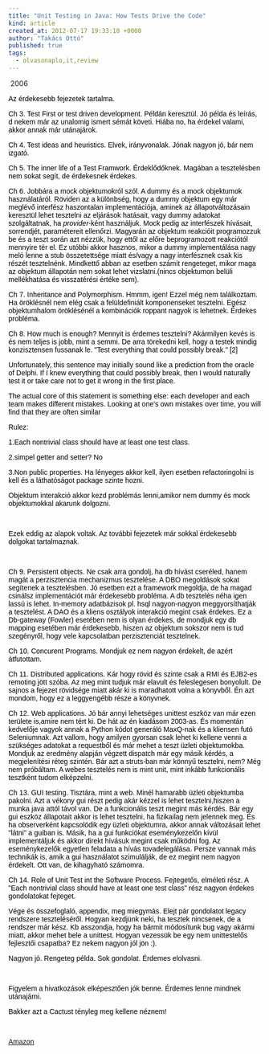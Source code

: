 ```yaml
---
title: "Unit Testing in Java: How Tests Drive the Code"
kind: article
created_at: 2012-07-17 19:33:10 +0000
author: "Takács Ottó"
published: true
tags: 
  - olvasonaplo,it,review
---
```

<p>&nbsp;2006</p><p mce_style="margin-bottom: 0cm;" style="color: rgb(0, 0, 0); font-family: Verdana, Arial, Helvetica, sans-serif; line-height: normal; margin-bottom: 0cm; "><img src="http://images.amazon.com/images/P/1558608680.01._BO2,204,203,200_PIsitb-dp-500-arrow,TopRight,45,-64_AA240_SH20_SCLZZZZZZZ_.jpg" mce_src="http://images.amazon.com/images/P/1558608680.01._BO2,204,203,200_PIsitb-dp-500-arrow,TopRight,45,-64_AA240_SH20_SCLZZZZZZZ_.jpg" alt="" align="right" style="border-width: 0px; ">Az érdekesebb fejezetek tartalma.</p><p mce_style="margin-bottom: 0cm;" style="color: rgb(0, 0, 0); font-family: Verdana, Arial, Helvetica, sans-serif; line-height: normal; margin-bottom: 0cm; ">Ch 3. Test First or test driven development. Példán keresztül. Jó példa és leírás, d nekem már az unalomig ismert sémát követi. Hiába no, ha érdekel valami, akkor annak már utánajárok.</p><p mce_style="margin-bottom: 0cm;" style="color: rgb(0, 0, 0); font-family: Verdana, Arial, Helvetica, sans-serif; line-height: normal; margin-bottom: 0cm; ">Ch 4. Test ideas and heuristics. Elvek, irányvonalak. Jónak nagyon jó, bár nem izgató.</p><p mce_style="margin-bottom: 0cm;" style="color: rgb(0, 0, 0); font-family: Verdana, Arial, Helvetica, sans-serif; line-height: normal; margin-bottom: 0cm; ">Ch 5. The inner life of a Test Framwork. Érdeklődőknek. Magában a tesztelésben nem sokat segít, de érdekesnek érdekes.</p><p mce_style="margin-bottom: 0cm;" style="color: rgb(0, 0, 0); font-family: Verdana, Arial, Helvetica, sans-serif; line-height: normal; margin-bottom: 0cm; ">Ch 6. Jobbára a mock objektumokról szól. A dummy és a mock objektumok használatáról. Röviden az a különbség, hogy a dummy objektum egy már meglévő interfész haszontalan implementációja, aminek az állapotváltozásain keresztül lehet tesztelni az eljárások hatásait, vagy dummy adatokat szolgáltatnak, ha&nbsp;<em>provider</em>-ként használjuk. Mock pedig az interfészek hívásait, sorrendjét, paramétereit ellenőrzi. Magyarán az objektum reakcióit programozzuk be és a teszt során azt nézzük, hogy ettől az előre beprogramozott reakciótól mennyire tér el. Ez utóbbi akkor hasznos, mikor a dummy implementálása nagy meló lenne a stub összetettsége miatt és/vagy a nagy interfésznek csak kis részét tesztelnénk. Mindkettő abban az esetben számít rengeteget, mikor maga az objektum állapotán nem sokat lehet vizslatni.(nincs objektumon belüli mellékhatása és visszatérési értéke sem).</p><p mce_style="margin-bottom: 0cm;" style="color: rgb(0, 0, 0); font-family: Verdana, Arial, Helvetica, sans-serif; line-height: normal; margin-bottom: 0cm; ">Ch 7. Inheritance and Polymorphism. Hmmm, igen! Ezzel még nem találkoztam. Ha öröklésnél nem elég csak a felüldefiniált komponenseket tesztelni. Egész objektumhalom öröklésénél a kombinációk roppant nagyok is lehetnek. Érdekes probléma.</p><p mce_style="margin-bottom: 0cm;" style="color: rgb(0, 0, 0); font-family: Verdana, Arial, Helvetica, sans-serif; line-height: normal; margin-bottom: 0cm; ">Ch 8. How much is enough? Mennyit is érdemes tesztelni? Akármilyen kevés is és nem teljes is jobb, mint a semmi. De arra törekedni kell, hogy a testek mindig konzisztensen fussanak le. "Test everything that could possibly break." [2]</p><p mce_style="margin-bottom: 0cm;" style="color: rgb(0, 0, 0); font-family: Verdana, Arial, Helvetica, sans-serif; line-height: normal; margin-bottom: 0cm; ">Unfortunately, this sentence may initially sound like a prediction from the oracle of Delphi. If I knew everything that could possibly break, then I would naturally test it or take care not to get it wrong in the first place.</p><p mce_style="margin-bottom: 0cm;" style="color: rgb(0, 0, 0); font-family: Verdana, Arial, Helvetica, sans-serif; line-height: normal; margin-bottom: 0cm; ">The actual core of this statement is something else: each developer and each team makes different mistakes. Looking at one's own mistakes over time, you will find that they are often similar</p><p mce_style="margin-bottom: 0cm;" style="color: rgb(0, 0, 0); font-family: Verdana, Arial, Helvetica, sans-serif; line-height: normal; margin-bottom: 0cm; ">Rulez:</p><p mce_style="margin-bottom: 0cm;" style="color: rgb(0, 0, 0); font-family: Verdana, Arial, Helvetica, sans-serif; line-height: normal; margin-bottom: 0cm; ">1.Each nontrivial class should have at least one test class.</p><p mce_style="margin-bottom: 0cm;" style="color: rgb(0, 0, 0); font-family: Verdana, Arial, Helvetica, sans-serif; line-height: normal; margin-bottom: 0cm; ">2.simpel getter and setter? No</p><p mce_style="margin-bottom: 0cm;" style="color: rgb(0, 0, 0); font-family: Verdana, Arial, Helvetica, sans-serif; line-height: normal; margin-bottom: 0cm; ">3.Non public properties. Ha lényeges akkor kell, ilyen esetben refactoringolni is kell és a láthatóságot package szinte hozni.</p><p mce_style="margin-bottom: 0cm;" style="color: rgb(0, 0, 0); font-family: Verdana, Arial, Helvetica, sans-serif; line-height: normal; margin-bottom: 0cm; ">Objektum interakció akkor kezd problémás lenni,amikor nem dummy és mock objektumokkal akarunk dolgozni.</p><p mce_style="margin-bottom: 0cm;" style="color: rgb(0, 0, 0); font-family: Verdana, Arial, Helvetica, sans-serif; line-height: normal; margin-bottom: 0cm; ">&nbsp;</p><p mce_style="margin-bottom: 0cm;" style="color: rgb(0, 0, 0); font-family: Verdana, Arial, Helvetica, sans-serif; line-height: normal; margin-bottom: 0cm; ">Ezek eddig az alapok voltak. Az további fejezetek már sokkal érdekesebb dolgokat tartalmaznak.</p><p mce_style="margin-bottom: 0cm;" style="color: rgb(0, 0, 0); font-family: Verdana, Arial, Helvetica, sans-serif; line-height: normal; margin-bottom: 0cm; ">&nbsp;</p><p mce_style="margin-bottom: 0cm;" style="color: rgb(0, 0, 0); font-family: Verdana, Arial, Helvetica, sans-serif; line-height: normal; margin-bottom: 0cm; ">Ch 9. Persistent objects. Ne csak arra gondolj, ha db hívást cseréled, hanem magát a perzisztencia mechanizmus tesztelése. A DBO megoldások sokat segítenek a tesztelésben. Jó esetben ezt a framework megoldja, de ha magad csinálsz implementációt már érdekesebb probléma. A db tesztelés néha igen lassú is lehet. In-memory adatbázisok pl. hsql nagyon-nagyon meggyorsíthatják a tesztelést. A DAO és a kliens osztályok interakció megint csak érdekes. Ez a Db-gateway (Fowler) esetében nem is olyan érdekes, de mondjuk egy db mapping esetében már érdekesebb, hiszen az objektum sokszor nem is tud szegényről, hogy vele kapcsolatban perzisztenciát tesztelnek.</p><p mce_style="margin-bottom: 0cm;" style="color: rgb(0, 0, 0); font-family: Verdana, Arial, Helvetica, sans-serif; line-height: normal; margin-bottom: 0cm; ">Ch 10. Concurent Programs. Mondjuk ez nem nagyon érdekelt, de azért átfutottam.</p><p mce_style="margin-bottom: 0cm;" style="color: rgb(0, 0, 0); font-family: Verdana, Arial, Helvetica, sans-serif; line-height: normal; margin-bottom: 0cm; ">Ch 11. Distributed applications. Kár hogy rövid és szinte csak a RMI és EJB2-es remoting jött szóba. Az meg mint tudjuk már elavult és feleslegesen bonyolult. De sajnos a fejezet rövidsége miatt akár ki is maradhatott volna a könyvből. Én azt mondom, hogy ez a leggyengébb része a könyvnek.</p><p mce_style="margin-bottom: 0cm;" style="color: rgb(0, 0, 0); font-family: Verdana, Arial, Helvetica, sans-serif; line-height: normal; margin-bottom: 0cm; ">Ch 12. Web applications. Jó bár annyi lehetséges unittest eszköz van már ezen területe is,amire nem tért ki. De hát az én kiadásom 2003-as. És momentán kedvelője vagyok annak a Python kódot generáló MaxQ-nak és a kliensen futó Seleniumnak. Azt vallom, hogy amilyen gyorsan csak lehet ki kellene venni a szükséges adatokat a requestből és már mehet a teszt üzleti objektumokba. Mondjuk az eredmény alapján végzett dispatch már egy másik kérdés, a megjelenítési réteg szintén. Bár azt a struts-ban már könnyű tesztelni, nem? Még nem próbáltam. A webes tesztelés nem is mint unit, mint inkább funkcionális tesztként tudom elképzelni.</p><p mce_style="margin-bottom: 0cm;" style="color: rgb(0, 0, 0); font-family: Verdana, Arial, Helvetica, sans-serif; line-height: normal; margin-bottom: 0cm; ">Ch 13. GUI testing. Tisztára, mint a web. Minél hamarabb üzleti objektumba pakolni. Azt a vékony gui részt pedig akár kézzel is lehet tesztelni,hiszen a munka java attól távol van. De a funkcionális teszt megint más kérdés. Bár egy gui eszköz állapotait akkor is lehet tesztelni, ha fizikailag nem jelennek meg. És ha observerként kapcsolódik egy üzleti objektumra, akkor annak változásait lehet "látni" a guiban is. Másik, ha a gui funkciókat eseménykezelőn kívül implementáljuk és akkor direkt hívásuk megint csak működni fog. Az eseménykezelők egyetlen feladata a hívás tovadelegálása. Persze vannak más technikák is, amik a gui használatot szimulálják, de ez megint nem nagyon érdekelt. Ott van, de kihagyható számomra.</p><p mce_style="margin-bottom: 0cm;" style="color: rgb(0, 0, 0); font-family: Verdana, Arial, Helvetica, sans-serif; line-height: normal; margin-bottom: 0cm; ">Ch 14. Role of Unit Test int the Software Process. Fejtegetős, elméleti rész. A "Each nontrivial class should have at least one test class" rész nagyon érdekes gondolatokat fejteget.</p><p mce_style="margin-bottom: 0cm;" style="color: rgb(0, 0, 0); font-family: Verdana, Arial, Helvetica, sans-serif; line-height: normal; margin-bottom: 0cm; ">Vége és összefoglaló, appendix, meg miegymás. Elejt pár gondolatot legacy rendszere teszteléséről. Hogyan kezdjünk neki, ha tesztek nincsenek, de a rendszer már kész. Kb asszondja, hogy ha bármit módosítunk bug vagy akármi miatt, akkor mehet bele a unittest. Hogyan vezessük be egy nem unittestelős fejlesztői csapatba? Ez nekem nagyon jól jön :).</p><p mce_style="margin-bottom: 0cm;" style="color: rgb(0, 0, 0); font-family: Verdana, Arial, Helvetica, sans-serif; line-height: normal; margin-bottom: 0cm; ">Nagyon jó. Rengeteg példa. Sok gondolat. Érdemes elolvasni.</p><p mce_style="margin-bottom: 0cm;" style="color: rgb(0, 0, 0); font-family: Verdana, Arial, Helvetica, sans-serif; line-height: normal; margin-bottom: 0cm; ">&nbsp;</p><p mce_style="margin-bottom: 0cm;" style="color: rgb(0, 0, 0); font-family: Verdana, Arial, Helvetica, sans-serif; line-height: normal; margin-bottom: 0cm; ">Figyelem a hivatkozások elképesztően jók benne. Érdemes lenne mindnek utánajárni.</p><p mce_style="margin-bottom: 0cm;" style="color: rgb(0, 0, 0); font-family: Verdana, Arial, Helvetica, sans-serif; line-height: normal; margin-bottom: 0cm; ">Bakker azt a Cactust tényleg meg kellene néznem!</p><p mce_style="margin-bottom: 0cm;" style="color: rgb(0, 0, 0); font-family: Verdana, Arial, Helvetica, sans-serif; line-height: normal; margin-bottom: 0cm; ">&nbsp;</p><p style="color: rgb(0, 0, 0); font-family: Verdana, Arial, Helvetica, sans-serif; line-height: normal; "><a href="http://www.amazon.com/Unit-Testing-Java-Engineering-Programming/dp/1558608680/ref=sr_11_1/104-8214719-8554358?ie=UTF8" mce_href="http://www.amazon.com/Unit-Testing-Java-Engineering-Programming/dp/1558608680/ref=sr_11_1/104-8214719-8554358?ie=UTF8">Amazon</a></p><p style="color: rgb(0, 0, 0); font-family: Verdana, Arial, Helvetica, sans-serif; line-height: normal; "></p>

<div class='old-comments'></div>